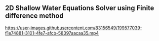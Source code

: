 ## 2D Shallow Water Equations Solver using Finite difference method






https://user-images.githubusercontent.com/83156549/199577039-f1e74881-3101-4fe7-afcb-58397aacaa35.mp4

